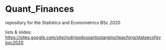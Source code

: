 # Quant_Finances
repository for the Statistics and Econometrics BSc 2020

lists & slides: https://sites.google.com/site/rodrigodossantostargino/teaching/statsecofgvbsc2020
